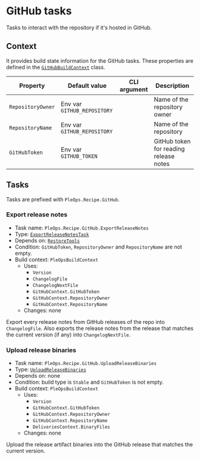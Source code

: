 # GitHub tasks

Tasks to interact with the repository if it's hosted in GitHub.

## Context

It provides build state information for the GitHub tasks. These properties are
defined in the
[`GitHubBuildContext`](xref:Cake.Frosting.PleOps.Recipe.GitHub.GitHubBuildContext)
class.

| Property          | Default value               | CLI argument | Description                            |
| ----------------- | --------------------------- | ------------ | -------------------------------------- |
| `RepositoryOwner` | Env var `GITHUB_REPOSITORY` |              | Name of the repository owner           |
| `RepositoryName`  | Env var `GITHUB_REPOSITORY` |              | Name of the repository                 |
| `GitHubToken`     | Env var `GITHUB_TOKEN`      |              | GitHub token for reading release notes |

## Tasks

Tasks are prefixed with `PleOps.Recipe.GitHub`.

### Export release notes

- Task name: `PleOps.Recipe.GitHub.ExportReleaseNotes`
- Type:
  [`ExportReleaseNotesTask`](xref:Cake.Frosting.PleOps.Recipe.GitHub.ExportReleaseNotesTask)
- Depends on: [`RestoreTools`](./common.md#restore-tools)
- Condition: `GitHubToken`, `RepositoryOwner` and `RepositoryName` are not
  empty.
- Build context: `PleOpsBuildContext`
  - Uses:
    - `Version`
    - `ChangelogFile`
    - `ChangelogNextFile`
    - `GitHubContext.GitHubToken`
    - `GitHubContext.RepositoryOwner`
    - `GitHubContext.RepositoryName`
  - Changes: none

Export every release notes from GitHub releases of the repo into
`ChangelogFile`. Also exports the release notes from the release that matches
the current version (if any) into `ChangelogNextFile`.

### Upload release binaries

- Task name: `PleOps.Recipe.GitHub.UploadReleaseBinaries`
- Type:
  [`UploadReleaseBinaries`](xref:Cake.Frosting.PleOps.Recipe.GitHub.UploadReleaseBinariesTask)
- Depends on: none
- Condition: build type is `Stable` and `GitHubToken` is not empty.
- Build context: `PleOpsBuildContext`
  - Uses:
    - `Version`
    - `GitHubContext.GitHubToken`
    - `GitHubContext.RepositoryOwner`
    - `GitHubContext.RepositoryName`
    - `DeliveriesContext.BinaryFiles`
  - Changes: none

Upload the release artifact binaries into the GitHub release that matches the
current version.
